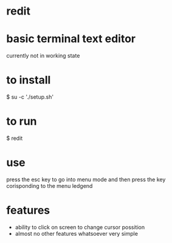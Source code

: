 redit
=====

basic terminal text editor
===
currently not in working state

to install
==
$ su -c './setup.sh'

to run
==
$ redit

use
==
press the esc key to go into menu mode and then press the key corisponding to the menu ledgend

features
==
* ability to click on screen to change cursor possition
* almost no other features whatsoever very simple
